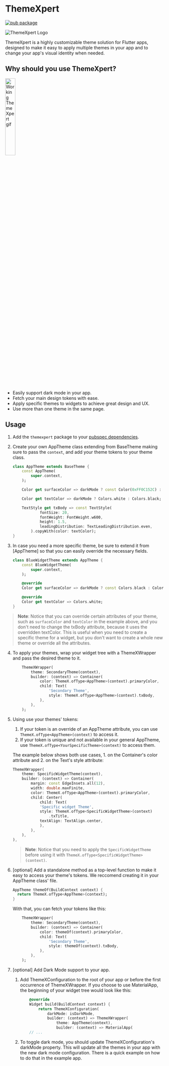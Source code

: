 # ThemeXpert

[![pub package](https://img.shields.io/pub/v/themexpert?style=plastic&logo=flutter)](https://pub.dev/packages/themexpert)

![ThemeXpert Logo](https://raw.githubusercontent.com/revelotech/themexpert/main/doc/static/ThemeXpert_Symbol96.png)

ThemeXpert is a highly customizable theme solution for Flutter apps, designed to make it easy to apply multiple themes in your app and to change your app's visual identity when needed.

## Why should you use ThemeXpert?

<img src="https://raw.githubusercontent.com/revelotech/themexpert/main/doc/static/ThemeXpert_example.gif" width="25%" alt="Working ThemeXpert gif"/>

- Easily support dark mode in your app.
- Fetch your main design tokens with ease.
- Apply specific themes to widgets to achieve great design and UX.
- Use more than one theme in the same page.

## Usage

1. Add the `themexpert` package to your [pubspec dependencies](https://pub.dev/packages/themexpert/install).

2. Create your own AppTheme class extending from BaseTheme making sure to pass the `context`, and add your theme tokens to your theme class.

    ```dart
    class AppTheme extends BaseTheme {
        const AppTheme(
            super.context,
        );

        Color get surfaceColor => darkMode ? const Color(0xFF0C152C) : Colors.white;

        Color get textColor => darkMode ? Colors.white : Colors.black;

        TextStyle get txBody => const TextStyle(
                fontSize: 20,
                fontWeight: FontWeight.w600,
                height: 1.5,
                leadingDistribution: TextLeadingDistribution.even,
            ).copyWith(color: textColor);
    }
    ```

3. In case you need a more specific theme, be sure to extend it from [AppTheme] so that you can easily override the necessary fields.

    ```dart
    class BlueWidgetTheme extends AppTheme {
        const BlueWidgetTheme(
            super.context,
        );

        @override
        Color get surfaceColor => darkMode ? const Colors.black : Colors.blue;

        @override
        Color get textColor => Colors.white;
    }
    ```

> **Note**: Notice that you can override certain attributes of your theme, such as `surfaceColor` and `textColor` in the example above, and you don't need to change the txBody attribute, because it uses the overridden textColor. This is useful when you need to create a specific theme for a widget, but you don't want to create a whole new theme or override all the attributes.

4. To apply your themes, wrap your widget tree with a ThemeXWrapper and pass the desired theme to it.

    ```dart
        ThemeXWrapper(
            theme: SecondaryTheme(context),
            builder: (context) => Container(
                color: ThemeX.ofType<AppTheme>(context).primaryColor,
                child: Text(
                    'Secondary Theme',
                    style: ThemeX.ofType<AppTheme>(context).txBody,
                ),
            ),
        );
    ```

5. Using use your themes' tokens:

    1. If your token is an override of an AppTheme attribute, you can use `ThemeX.ofType<AppTheme>(context)` to access it.
    2. If your token is unique and not available in your general AppTheme, use `ThemeX.ofType<YourSpecificTheme>(context)` to access them.

    The example below shows both use cases, 1. on the Container's color attribute and 2. on the Text's style attribute:

    ```dart
    ThemeXWrapper(
        theme: SpecificWidgetTheme(context),
        builder: (context) => Container(
            margin: const EdgeInsets.all(12),
            width: double.maxFinite,
            color: ThemeX.ofType<AppTheme>(context).primaryColor,
            child: Center(
                child: Text(
                'Specific widget Theme',
                style: ThemeX.ofType<SpecificWidgetTheme>(context)
                    .txTitle,
                textAlign: TextAlign.center,
                ),
            ),
        ),
    ),
    ```

    > **Note**: Notice that you need to apply the `SpecificWidgetTheme` before using it with `ThemeX.ofType<SpecificWidgetTheme>(context)`.

6. [optional] Add a standalone method as a top-level function to make it easy to access your theme's tokens. We reccomend creating it in your AppTheme class' file.
    ```dart
    AppTheme themeOf(BuildContext context) {
      return ThemeX.ofType<AppTheme>(context);
    }
    ```

    With that, you can fetch your tokens like this:
    ```dart
        ThemeXWrapper(
            theme: SecondaryTheme(context),
            builder: (context) => Container(
                color: themeOf(context).primaryColor,
                child: Text(
                    'Secondary Theme',
                    style: themeOf(context).txBody,
                ),
            ),
        );
    ```

7. [optional] Add Dark Mode support to your app.

    1. Add ThemeXConfiguration to the root of your app or before the first occurrence of ThemeXWrapper. If you choose to use MaterialApp, the beginning of your widget tree would look like this:
        ```dart
            @override
            Widget build(BuildContext context) {
                return ThemeXConfiguration(
                    darkMode: isDarkMode,
                    builder: (context) => ThemeXWrapper(
                        theme: AppTheme(context),
                        builder: (context) => MaterialApp(
            // ...
        ```
    2. To toggle dark mode, you should update ThemeXConfiguration's darkMode property. This will update all the themes in your app with the new dark mode configuration. There is a quick example on how to do that in the example app.
